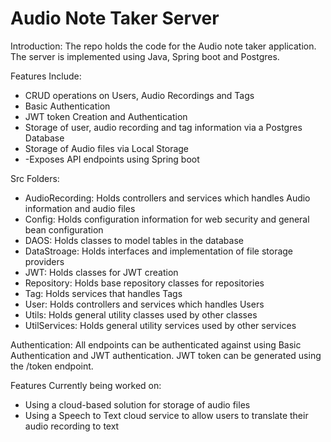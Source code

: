 # Audio Note Taker Server
 
 Introduction:
 The repo holds the code for the Audio note taker application. The server is implemented using Java, Spring boot and Postgres.  
 
 Features Include: 
 - CRUD operations on Users, Audio Recordings and Tags
 - Basic Authentication 
 - JWT token Creation and Authentication
 - Storage of user, audio recording and tag information via a Postgres Database
 - Storage of Audio files via Local Storage 
 - -Exposes API endpoints using Spring boot
 
 Src Folders:
 - AudioRecording: Holds controllers and services which handles Audio information and audio files
 - Config: Holds configuration information for web security and general bean configuration 
 - DAOS: Holds classes to model tables in the database
 - DataStroage: Holds interfaces and implementation of file storage providers  
 - JWT: Holds classes for JWT creation
 - Repository: Holds base repository classes for repositories
 - Tag: Holds services that handles Tags
 - User: Holds controllers and services which handles Users
 - Utils: Holds general utility classes used by other classes
 - UtilServices: Holds general utility services used by other services
 
 Authentication:
 All endpoints can be authenticated against using Basic Authentication and JWT authentication. JWT token can be generated using the /token endpoint. 
 
 
 Features Currently being worked on:
 - Using a cloud-based solution for storage of audio files
 - Using a Speech to Text cloud service to allow users to translate their audio recording to text

